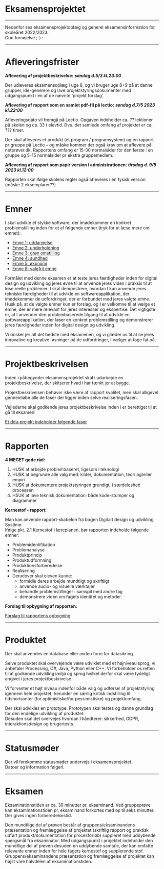 # Eksamensprojektet

----------------------------------------------------------------------------------------

Nedenfor ses eksamensprojektoplæg og generel eksamensinformation for skoleåret 2022/2023.   
God fornøjelse ;-) :

----------------------------------------------------------------------------------------

# Afleveringsfrister

**Aflevering af projektbeskrivelse:**  **_søndag d.5/3 kl.23:00_**  

Der udleveres eksamensoplæg i uge 8, og vi bruger uge 8+9 på at danne grupper, ide-generere og lave projektstyringsdokumenter med udgangspunkt i en af de nævnte ’projekt forslag’.  

**Aflevering af rapport som en samlet pdf-fil på lectio:** **_søndag d.7/5 2023 kl.22:00_**

Afleveringsdato vil fremgå på Lectio. Opgaven indeholder ca. ?? lektioner på skolen og ca. 33 t elevtid. Dvs. det samlede omfang af projektet er ca. ??? timer.  

Der skal afleveres et produkt (et program / programsystem) og en rapport pr gruppe på Lectio – og måske kommer der også krav om at aflevere på netprøver.dk. Rapportens omfang er 15-30 normalsider for den første i en gruppe og 5-15 normalsider pr ekstra gruppemedlem.  

**Aflevering af rapport som papir version i administrationen:** **_tirsdag d. 9/5 2023 kl.12:00_**  

Rapporten skal ifølge skolens regler også afleveres i en fysisk version (måske 2 eksemplarer??)

----------------------------------------------------------------------------------------

# Emner


I skal udvikle et stykke software, der imødekommer en konkret problemstilling inden for et af følgende emner (tryk for at læse mere om emnet):

- [Emne 1: uddannelse](emne1_uddannelse.md)
- [Emne 2: underholdning](emne2_underholdning.md)
- [Emne 3: grøn omstilling](emne3_klima.md)
- [Emne 4: sundhed](emne4_sundhed.md)
- [Emne 5: økonomi](emne5_money.md)
- [Emne 6: valgfrit emne](emne6_valgfrimd)

Formålet med denne eksamen er at teste jeres færdigheder inden for digital design og udvikling og jeres evne til at anvende jeres viden i praksis til at løse reelle problemer. I skal demonstrere, hvordan I kan anvende jeres tekniske færdigheder til at udvikle en softwareapplikation, der imødekommer de udfordringer, der er forbundet med jeres valgte emne.   
Husk på, at de valgte emner kun er forslag, og I er velkomne til at vælge et emne, der er mere relevant for jeres interesser og ekspertise. Det vigtigste er, at I anvender den problembaserede tilgang til at udvikle en softwareapplikation, der løser en konkret problemstilling og demonstrerer jeres færdigheder inden for digital design og udvikling.   

Vi ønsker jer alt det bedste med eksamenen, og vi glæder os til at se jeres innovative og kreative løsninger på de udfordringer, I vælger at tage fat på.

----------------------------------------------------------------------------------------

# Projektbeskrivelsen

Inden i påbegynder eksamensprojektet skal i udarbejde en projektbeskrivelse, der skitserer hvad i har tænkt jer at bygge.    

Projektbeskrivelsen behøver ikke være af rapport kvalitet, men skal alligevel gennemløbe alle de faser der ligger inden selve realiseringsfasen.    

Vejlederne skal godkende jeres projektbeskrivelse inden i er berettiget til at gå til eksamen!  

[Et ddu-projekt indeholder følgende faser](../projektarbejdet/Elevversion%20-%20projektarbejdets%20forberedelsesfaser.pdf)

----------------------------------------------------------------------------------------

# Rapporten   

**4 MEGET gode råd:**   

1. HUSK at arbejde problembaseret, ligesom i teknologi
2. HUSK at begrunde alle valg med: kilder, dokumentation, teori og/eller empiri
3. HUSK at  dokumentere projektstyringen grundigt, i særdeleshed processen
4. HSUK at lave teknisk dokumentation: både kode-stumper og diagrammer   

**Kernestof - rapport:**     

Man kan anvende rapport-skabelon fra bogen Digitalt design og udvikling Systime.  
Ifølge pkt. 2.1 Kernestof i læreplanen, bør rapporten indeholde følgende emner:
- Problemidentifikation  
- Problemanalyse  
- Produktprincip  
- Produktudformning  
- Produktionsforberedelse  
- Realisering  
- Derudover skal eleven kunne:
  - formidle deres arbejde mundtligt og skriftligt  
  - anvende audio- og visuelle værktøjer  
  - behandle problemstillinger i samspil med andre fag  
  - demonstrere viden om fagets identitet og metoder.

**Forslag til opbygning af rapporten:**    

[Forslag til rapportens opbygning](../rapport_opbygning.md)

----------------------------------------------------------------------------------------

# Produktet

Der skal anvendes en database eller anden form for datasikring.  

Selve produktet skal overvejende være udviklet med et højniveau sprog, vi anbefaler Processing, C#, Java, Python eller C++. Vi forbeholder os retten til at godkende udviklingsmiljø og sprog hvilket derfor skal være tydeligt angivet i jeres projektbeskrivelse.

Vi forventer et højt niveau indenfor både valg og udførsel af projektstyring igennem hele projektet, herunder en særlig kritisk indstilling til tidshorisonter (for optimistiske/for pessimistiske) og projektomfang.  

Der skal udvikles en prototype. Prototypen skal testes og danne grundlag for den endelige udvikling af produktet.  
Desuden skal det overvejes hvordan I håndterer: sikkerhed, GDPR, interaktionsdesign og brugertests.

----------------------------------------------------------------------------------------

# Statusmøder

Der vil forekomme statusmøder undervejs i eksamensprojektet.  
Datoer og information følgerl.

----------------------------------------------------------------------------------------

# Eksamen

Eksaminationstiden er ca. 30 minutter pr. eksaminand. Ved gruppeprøve kan eksaminationstiden pr. eksaminand forkortes med op til seks minutter. Der gives ingen forberedelsestid.    

Den mundtlige del af prøven består af gruppens/eksaminandens præsentation og fremlæggelse
af projektet (skriftlig rapport og praktisk udført produkt/dokumentation for procesforløb)
suppleret med uddybende spørgsmål fra eksaminator. Med udgangspunkt i projektet indeholder den mundtlige del af prøven desuden en uddybende samtale, der kan omfatte relevante
emner inden for hele fagets kernestof og supplerende stof. Gruppens/eksaminandens præsentation og fremlæggelse af projektet kan højst vare halvdelen af eksaminationstiden.
